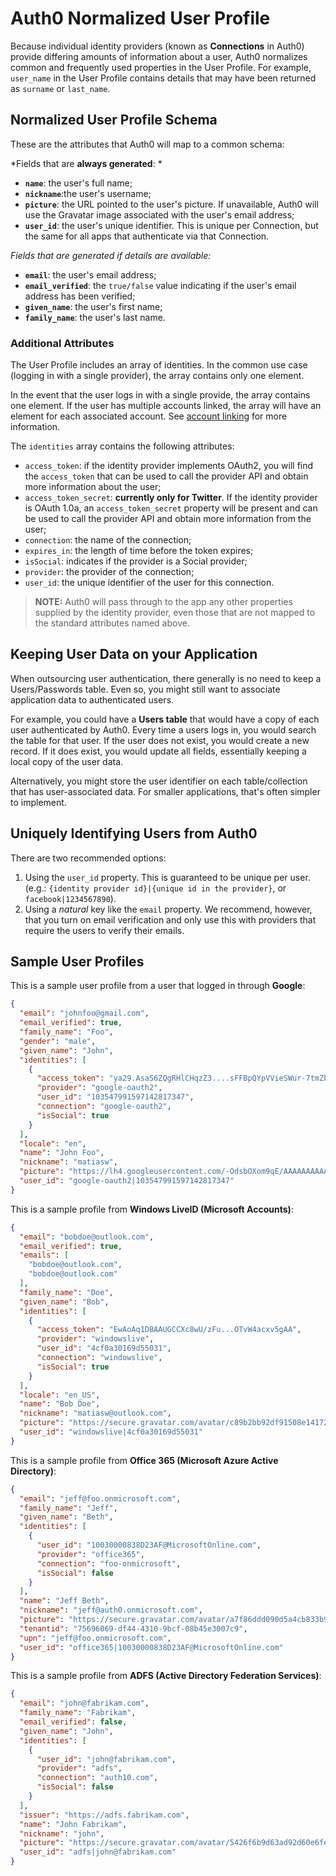 # Auth0 Normalized User Profile

Because individual identity providers (known as **Connections** in Auth0) provide differing amounts of information about a user, Auth0 normalizes common and frequently used properties in the User Profile. For example, `user_name` in the User Profile contains details that may have been returned as `surname` or `last_name`.

## Normalized User Profile Schema

These are the attributes that Auth0 will map to a common schema:

*Fields that are **always generated**: *

* **`name`**: the user's full name;
* **`nickname`**:the user's username;
* **`picture`**: the URL pointed to the user's picture. If unavailable, Auth0 will use the Gravatar image associated with the user's email address;
* **`user_id`**: the user's unique identifier. This is unique per Connection, but the same for all apps that authenticate via that Connection.

*Fields that are generated if details are available:*
* **`email`**: the user's email address;
* **`email_verified`**: the `true/false` value indicating if the user's email address has been verified;
* **`given_name`**: the user's first name;
* **`family_name`**: the user's last name.

### Additional Attributes

The User Profile includes an array of identities. In the common use case (logging in with a single provider), the array contains only one element.

In the event that the user logs in with a single provide, the array contains one element. If the user has multiple accounts linked, the array will have an element for each associated account. See [account linking](/link-accounts) for more information.

The `identities` array contains the following attributes:

* `access_token`: if the identity provider implements OAuth2, you will find the `access_token` that can be used to call the provider API and obtain more information about the user;
* `access_token_secret`: **currently only for Twitter**. If the identity provider is OAuth 1.0a, an  `access_token_secret` property will be present and can be used to call the provider API and obtain more information from the user;
* `connection`: the name of the connection;
* `expires_in`: the length of time before the token expires;
* `isSocial`: indicates if the provider is a Social provider;
* `provider`: the provider of the connection;
* `user_id`: the unique identifier of the user for this connection.

> **NOTE:** Auth0 will pass through to the app any other properties supplied by the identity provider, even those that are not mapped to the standard attributes named above.

## Keeping User Data on your Application

When outsourcing user authentication, there generally is no need to keep a Users/Passwords table. Even so, you might still want to associate application data to authenticated users.

For example, you could have a **Users table** that would have a copy of each user authenticated by Auth0. Every time a users logs in, you would search the table for that user. If the user does not exist, you would create a new record. If it does exist, you would update all fields, essentially keeping a local copy of the user data.

Alternatively, you might store the user identifier on each table/collection that has user-associated data. For smaller applications, that's often simpler to implement.

## Uniquely Identifying Users from Auth0

There are two recommended options:

1. Using the `user_id` property. This is guaranteed to be unique per user. (e.g.: `{identity provider id}|{unique id in the provider}`, or `facebook|1234567890`).
2. Using a *natural* key like the `email` property. We recommend, however, that you turn on email verification and only use this with providers that require the users to verify their emails.

## Sample User Profiles

This is a sample user profile from a user that logged in through **Google**:

```json
{
  "email": "johnfoo@gmail.com",
  "email_verified": true,
  "family_name": "Foo",
  "gender": "male",
  "given_name": "John",
  "identities": [
    {
      "access_token": "ya29.AsaS6ZQgRHlCHqzZ3....sFFBpQYpVVieSWur-7tmZbzEtwMkA",
      "provider": "google-oauth2",
      "user_id": "103547991597142817347",
      "connection": "google-oauth2",
      "isSocial": true
    }
  ],
  "locale": "en",
  "name": "John Foo",
  "nickname": "matiasw",
  "picture": "https://lh4.googleusercontent.com/-OdsbOXom9qE/AAAAAAAAAAI/AAAAAAAAADU/_j8SzYTOJ4I/photo.jpg",
  "user_id": "google-oauth2|103547991597142817347"
}
```

This is a sample profile from **Windows LiveID (Microsoft Accounts)**:

```json
{
  "email": "bobdoe@outlook.com",
  "email_verified": true,
  "emails": [
    "bobdoe@outlook.com",
    "bobdoe@outlook.com"
  ],
  "family_name": "Doe",
  "given_name": "Bob",
  "identities": [
    {
      "access_token": "EwAoAq1DBAAUGCCXc8wU/zFu...OTvW4acxv5gAA",
      "provider": "windowslive",
      "user_id": "4cf0a30169d55031",
      "connection": "windowslive",
      "isSocial": true
    }
  ],
  "locale": "en_US",
  "name": "Bob Doe",
  "nickname": "matiasw@outlook.com",
  "picture": "https://secure.gravatar.com/avatar/c89b2bb92df91508e14172097a5e17da?s=480&r=pg&d=https%3A%2F%2Fssl.gstatic.com%2Fs2%2Fprofiles%2Fimages%2Fsilhouette80.png",
  "user_id": "windowslive|4cf0a30169d55031"
}
```

This is a sample profile from **Office 365 (Microsoft Azure Active Directory)**:

```json
{
  "email": "jeff@foo.onmicrosoft.com",
  "family_name": "Jeff",
  "given_name": "Beth",
  "identities": [
    {
      "user_id": "10030000838D23AF@MicrosoftOnline.com",
      "provider": "office365",
      "connection": "foo-onmicrosoft",
      "isSocial": false
    }
  ],
  "name": "Jeff Beth",
  "nickname": "jeff@auth0.onmicrosoft.com",
  "picture": "https://secure.gravatar.com/avatar/a7f86ddd090d5a4cb833b97baab2aca1?s=480&r=pg&d=https%3A%2F%2Fssl.gstatic.com%2Fs2%2Fprofiles%2Fimages%2Fsilhouette80.png",
  "tenantid": "75696069-df44-4310-9bcf-08b45e3007c9",
  "upn": "jeff@foo.onmicrosoft.com",
  "user_id": "office365|10030000838D23AF@MicrosoftOnline.com"
}
```

This is a sample profile from **ADFS (Active Directory Federation Services)**:

```json
{
  "email": "john@fabrikam.com",
  "family_name": "Fabrikam",
  "email_verified": false,
  "given_name": "John",
  "identities": [
    {
      "user_id": "john@fabrikam.com",
      "provider": "adfs",
      "connection": "auth10.com",
      "isSocial": false
    }
  ],
  "issuer": "https://adfs.fabrikam.com",
  "name": "John Fabrikam",
  "nickname": "john",
  "picture": "https://secure.gravatar.com/avatar/5426f6b9d63ad92d60e6fe9fdf83aa21?s=480&r=pg&d=https%3A%2F%2Fssl.gstatic.com%2Fs2%2Fprofiles%2Fimages%2Fsilhouette80.png",
  "user_id": "adfs|john@fabrikam.com"
}
```
